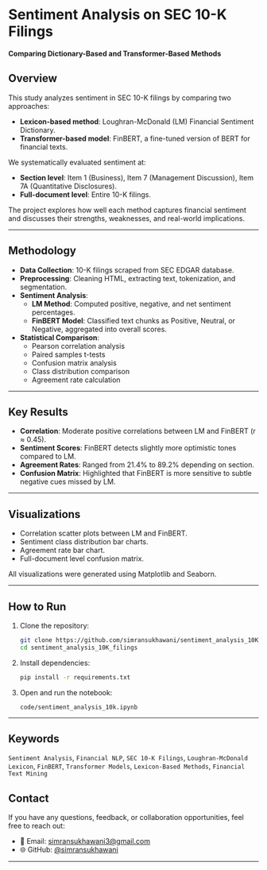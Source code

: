 # Sentiment Analysis on SEC 10-K Filings
**Comparing Dictionary-Based and Transformer-Based Methods**

## Overview
This study analyzes sentiment in SEC 10-K filings by comparing two approaches:
- **Lexicon-based method**: Loughran-McDonald (LM) Financial Sentiment Dictionary.
- **Transformer-based model**: FinBERT, a fine-tuned version of BERT for financial texts.

We systematically evaluated sentiment at:
- **Section level**: Item 1 (Business), Item 7 (Management Discussion), Item 7A (Quantitative Disclosures).
- **Full-document level**: Entire 10-K filings.

The project explores how well each method captures financial sentiment and discusses their strengths, weaknesses, and real-world implications.

---

## Methodology

- **Data Collection**: 10-K filings scraped from SEC EDGAR database.
- **Preprocessing**: Cleaning HTML, extracting text, tokenization, and segmentation.
- **Sentiment Analysis**:
  - **LM Method**: Computed positive, negative, and net sentiment percentages.
  - **FinBERT Model**: Classified text chunks as Positive, Neutral, or Negative, aggregated into overall scores.
- **Statistical Comparison**:
  - Pearson correlation analysis
  - Paired samples t-tests
  - Confusion matrix analysis
  - Class distribution comparison
  - Agreement rate calculation

---

## Key Results

- **Correlation**: Moderate positive correlations between LM and FinBERT (r ≈ 0.45).
- **Sentiment Scores**: FinBERT detects slightly more optimistic tones compared to LM.
- **Agreement Rates**: Ranged from 21.4% to 89.2% depending on section.
- **Confusion Matrix**: Highlighted that FinBERT is more sensitive to subtle negative cues missed by LM.

---

## Visualizations
- Correlation scatter plots between LM and FinBERT.
- Sentiment class distribution bar charts.
- Agreement rate bar chart.
- Full-document level confusion matrix.

All visualizations were generated using Matplotlib and Seaborn.

---

## How to Run

1. Clone the repository:
   ```bash
   git clone https://github.com/simransukhawani/sentiment_analysis_10K_filings.git
   cd sentiment_analysis_10K_filings
   ```
2. Install dependencies:
   ```bash
   pip install -r requirements.txt
   ```
3. Open and run the notebook:
   ```
   code/sentiment_analysis_10k.ipynb
   ```
---

## Keywords
`Sentiment Analysis`, `Financial NLP`, `SEC 10-K Filings`, `Loughran-McDonald Lexicon`, `FinBERT`, `Transformer Models`, `Lexicon-Based Methods`, `Financial Text Mining`


## Contact

If you have any questions, feedback, or collaboration opportunities, feel free to reach out:

- 📧 Email: [simransukhawani3@gmail.com ](mailto:simransukhawani3@gmail.com)
- 🌐 GitHub: [@simransukhawani](https://github.com/simransukhawani)

---
